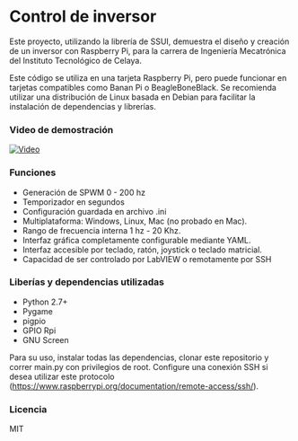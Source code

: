 # Control de inversor #

Este proyecto, utilizando la librería de SSUI, demuestra el diseño y creación de un inversor con Raspberry Pi, para la carrera de Ingeniería Mecatrónica del Instituto Tecnológico de Celaya.

Este código se utiliza en una tarjeta Raspberry Pi, pero puede funcionar en tarjetas compatibles como Banan Pi o BeagleBoneBlack. Se recomienda utilizar una distribución de Linux basada en Debian para facilitar la instalación de dependencias y librerías.

### Video de demostración ###
[![Video](http://img.youtube.com/vi/GauLbHVjNHk/0.jpg)](http://www.youtube.com/watch?v=GauLbHVjNHk)

### Funciones ###

* Generación de SPWM 0 - 200 hz
* Temporizador en segundos
* Configuración guardada en archivo .ini
* Multiplataforma: Windows, Linux, Mac (no probado en Mac).
* Rango de frecuencia interna 1 hz - 20 Khz.
* Interfaz gráfica completamente configurable mediante YAML.
* Interfaz accesible por teclado, ratón, joystick o teclado matricial.
* Capacidad de ser controlado por LabVIEW o remotamente por SSH

### Liberías y dependencias utilizadas ###

* Python 2.7+
* Pygame
* pigpio
* GPIO Rpi
* GNU Screen

Para su uso, instalar todas las dependencias, clonar este repositorio y correr main.py con privilegios de root. Configure una conexión SSH si desea utilizar este protocolo (https://www.raspberrypi.org/documentation/remote-access/ssh/).

### Licencia ###

MIT
